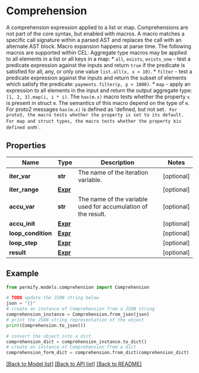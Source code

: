 # Comprehension

A comprehension expression applied to a list or map.  Comprehensions are not part of the core syntax, but enabled with macros. A macro matches a specific call signature within a parsed AST and replaces the call with an alternate AST block. Macro expansion happens at parse time.  The following macros are supported within CEL:  Aggregate type macros may be applied to all elements in a list or all keys in a map:  *  `all`, `exists`, `exists_one` -  test a predicate expression against    the inputs and return `true` if the predicate is satisfied for all,    any, or only one value `list.all(x, x < 10)`. *  `filter` - test a predicate expression against the inputs and return    the subset of elements which satisfy the predicate:    `payments.filter(p, p > 1000)`. *  `map` - apply an expression to all elements in the input and return the    output aggregate type: `[1, 2, 3].map(i, i * i)`.  The `has(m.x)` macro tests whether the property `x` is present in struct `m`. The semantics of this macro depend on the type of `m`. For proto2 messages `has(m.x)` is defined as 'defined, but not set`. For proto3, the macro tests whether the property is set to its default. For map and struct types, the macro tests whether the property `x` is defined on `m`.

## Properties

Name | Type | Description | Notes
------------ | ------------- | ------------- | -------------
**iter_var** | **str** | The name of the iteration variable. | [optional] 
**iter_range** | [**Expr**](Expr.md) |  | [optional] 
**accu_var** | **str** | The name of the variable used for accumulation of the result. | [optional] 
**accu_init** | [**Expr**](Expr.md) |  | [optional] 
**loop_condition** | [**Expr**](Expr.md) |  | [optional] 
**loop_step** | [**Expr**](Expr.md) |  | [optional] 
**result** | [**Expr**](Expr.md) |  | [optional] 

## Example

```python
from permify.models.comprehension import Comprehension

# TODO update the JSON string below
json = "{}"
# create an instance of Comprehension from a JSON string
comprehension_instance = Comprehension.from_json(json)
# print the JSON string representation of the object
print(Comprehension.to_json())

# convert the object into a dict
comprehension_dict = comprehension_instance.to_dict()
# create an instance of Comprehension from a dict
comprehension_form_dict = comprehension.from_dict(comprehension_dict)
```
[[Back to Model list]](../README.md#documentation-for-models) [[Back to API list]](../README.md#documentation-for-api-endpoints) [[Back to README]](../README.md)


